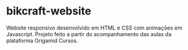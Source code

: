 # bikcraft-website
Website responsivo desenvolvido em HTML e CSS com animações em Javascript. Projeto feito a partir do acompanhamento das aulas da plataforma Origamid Cursos.

